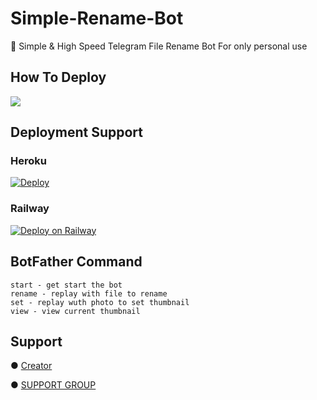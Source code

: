 # Simple-Rename-Bot 

📝 Simple & High Speed Telegram File Rename Bot For only personal use 


## How To Deploy

<a href="https://youtube.com/channel/UCYIgrKFZod9byj6F2ohcusw"><img src="https://img.shields.io/badge/Watch%20Tutorial%20On%20YouTube-red.svg?logo=Youtube"></a>                     

## Deployment Support

### Heroku

[![Deploy](https://www.herokucdn.com/deploy/button.svg)](https://heroku.com/deploy?template=https://github.com/Rajasekar118/Akku-Rename-Bot)

### Railway

[![Deploy on Railway](https://railway.app/button.svg)](https://railway.app/new/template/g2VXFP)

## BotFather Command
```
start - get start the bot
rename - replay with file to rename
set - replay wuth photo to set thumbnail
view - view current thumbnail 
```


## Support

● [Creator](https://t.me/raja_sekar_811)

● [SUPPORT GROUP](https://t.me/royal_moviz)
